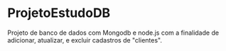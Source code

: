 # ProjetoEstudoDB
Projeto de banco de dados com Mongodb e node.js com a finalidade de adicionar, atualizar, e excluir cadastros de "clientes".
